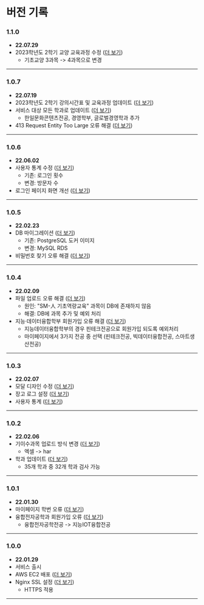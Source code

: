 # 버전 기록

### 1.1.0
* **22.07.29**
* 2023학년도 2학기 교양 교육과정 수정 ([더 보기](https://github.com/smu-nity/SMUNITY/issues/195))
  * 기초교양 3과목 -> 4과목으로 변경
---

### 1.0.7
* **22.07.19**
* 2023학년도 2학기 강의시간표 및 교육과정 업데이트 ([더 보기](https://github.com/smu-nity/SMUNITY/issues/188))
* 서비스 대상 모든 학과로 업데이트 ([더 보기](https://github.com/smu-nity/SMUNITY/issues/164))
  * 한일문화콘텐츠전공, 경영학부, 글로벌경영학과 추가
* 413 Request Entity Too Large 오류 해결 ([더 보기](https://github.com/smu-nity/SMUNITY/issues/184))
---

### 1.0.6
* **22.06.02**
* 사용자 통계 수정 ([더 보기](https://github.com/smu-nity/SMUNITY/issues/177))
  * 기존: 로그인 횟수
  * 변경: 방문자 수
* 로그인 페이지 화면 개선 ([더 보기](https://github.com/smu-nity/SMUNITY/issues/179))
---

### 1.0.5
* **22.02.23**
* DB 마이그레이션 ([더 보기](https://github.com/smu-nity/SMUNITY/issues/172))
  * 기존: PostgreSQL 도커 이미지
  * 변경: MySQL RDS
* 비밀번호 찾기 오류 해결 ([더 보기](https://github.com/smu-nity/SMUNITY/issues/175))
---

### 1.0.4
* **22.02.09**
* 파일 업로드 오류 해결 ([더 보기](https://github.com/smu-nity/SMUNITY/issues/156))
  * 원인: "SM-人 기초역량교육" 과목이 DB에 존재하지 않음 
  * 해결: DB에 과목 추가 및 예외 처리
* 지능·데이터융합학부 회원가입 오류 해결 ([더 보기](https://github.com/smu-nity/SMUNITY/issues/117))
  * 지능데이터융합학부의 경우 핀테크전공으로 회원가입 되도록 예외처리
  * 마이페이지에서 3가지 전공 중 선택 (핀테크전공, 빅데이터융합전공, 스마트생산전공)
---

### 1.0.3
* **22.02.07**
* 모달 디자인 수정 ([더 보기](https://github.com/smu-nity/SMUNITY/issues/148))
* 장고 로그 설정 ([더 보기](https://github.com/smu-nity/SMUNITY/issues/150))
* 사용자 통계 ([더 보기](https://github.com/smu-nity/SMUNITY/issues/152))
---

### 1.0.2
* **22.02.06**
* 기이수과목 업로드 방식 변경 ([더 보기](https://github.com/smu-nity/SMUNITY/issues/132))
  * 엑셀 -> har
* 학과 업데이트 ([더 보기](https://github.com/smu-nity/SMUNITY/issues/134))
  * 35개 학과 중 32개 학과 검사 가능
---

### 1.0.1
* **22.01.30**
* 마이페이지 학번 오류 ([더 보기](https://github.com/smu-nity/SMUNITY/issues/113))
* 융합전자공학과 회원가입 오류 ([더 보기](https://github.com/smu-nity/SMUNITY/issues/115))
  * 융합전자공학전공 -> 지능IOT융합전공
---

### 1.0.0
* **22.01.29**
* 서비스 출시
* AWS EC2 배포 ([더 보기](https://github.com/smu-nity/SMUNITY/issues/82))
* Nginx SSL 설정 ([더 보기](https://github.com/smu-nity/SMUNITY/issues/83))
  * HTTPS 적용
---
